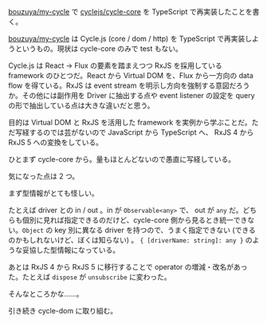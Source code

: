 [bouzuya/my-cycle][] で [cyclejs/cycle-core][] を TypeScript で再実装したことを書く。

[bouzuya/my-cycle][] は Cycle.js (core / dom / http) を TypeScript で再実装しようというもの。現状は cycle-core のみで test もない。

Cycle.js は React → Flux の要素を踏まえつつ RxJS を採用している framework のひとつだ。React から Virtual DOM を、Flux から一方向の data flow を得ている。RxJS は event stream を明示し方向を強制する意図だろうか。その他には副作用を Driver に抽出する点や event listener の設定を query の形で抽出している点は大きな違いだと思う。

目的は Virtual DOM と RxJS を活用した framework を実例から学ぶことだ。ただ写経するのでは芸がないので JavaScript から TypeScript へ、 RxJS 4 から RxJS 5 への変換をしている。

ひとまず cycle-core から。量もほとんどないので愚直に写経している。

気になった点は 2 つ。

まず型情報がとても怪しい。

たとえば driver との in / out 。in が `Observable<any>` で、 out が `any` だ。どちらも個別に見れば指定できるのだけど、cycle-core 側から見るとき統一できない。`Object` の key 別に異なる driver を持つので、うまく指定できない (できるのかもしれないけど、ぼくは知らない) 。 `{ [driverName: string]: any }` のような妥協した型情報になっている。

あとは RxJS 4 から RxJS 5 に移行することで operator の増減・改名があった。たとえば `dispose` が `unsubscribe` に変わった。

そんなところかな……。

引き続き cycle-dom に取り組む。

[bouzuya/my-cycle]: https://github.com/bouzuya/my-cycle
[cyclejs/cycle-core]: https://github.com/cyclejs/cycle-core
